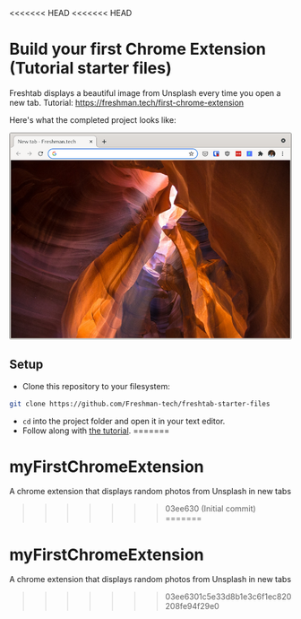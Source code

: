 <<<<<<< HEAD
<<<<<<< HEAD
# Build your first Chrome Extension (Tutorial starter files)

Freshtab displays a beautiful image from Unsplash every time you open a new tab.
Tutorial: https://freshman.tech/first-chrome-extension

Here's what the completed project looks like:

![demo](https://github.com/Freshman-tech/freshtab/blob/master/demo.png)

## Setup
- Clone this repository to your filesystem:
```bash
git clone https://github.com/Freshman-tech/freshtab-starter-files
```
- `cd` into the project folder and open it in your text editor.
- Follow along with [the tutorial](https://freshman.tech/first-chrome-extension).
=======
# myFirstChromeExtension
A chrome extension that displays random photos from Unsplash in new tabs
>>>>>>> 03ee630 (Initial commit)
=======
# myFirstChromeExtension
A chrome extension that displays random photos from Unsplash in new tabs
>>>>>>> 03ee6301c5e33d8b1e3c6f1ec820208fe94f29e0
